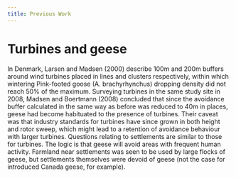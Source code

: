 ```yaml
---
title: Previous Work
---
```


# Turbines and geese

In Denmark, Larsen and Madsen (2000) describe 100m and 200m buffers around wind turbines placed in lines and clusters respectively, within which wintering Pink-footed goose (A. brachyrhynchus) dropping density did not reach 50% of the maximum. Surveying turbines in the same study site in 2008, Madsen and Boertmann (2008) concluded that since the avoidance buffer calculated in the same way as before was reduced to 40m in places, geese had become habituated to the presence of turbines. Their caveat was that industry standards for turbines have since grown in both height and rotor sweep, which might lead to a retention of avoidance behaviour with larger turbines.
Questions relating to settlements are similar to those for turbines. The logic is that geese will avoid areas with frequent human activity. Farmland near settlements was seen to be used by large flocks of geese, but settlements themselves were devoid of geese (not the case for introduced Canada geese, for example).
